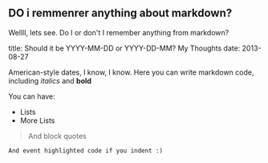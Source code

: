 ## DO i remmenrer anything about markdown?
Wellll, lets see. Do I or don't I remember anything from markdown?


title: Should it be YYYY-MM-DD or YYYY-DD-MM? My Thoughts
date: 2013-08-27

American-style dates, I know, I know. Here you can write markdown code, including *italics* and **bold**

You can have:
* Lists
* More Lists

> And block quotes

    And event highlighted code if you indent :)

